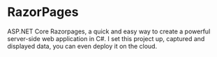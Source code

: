 # RazorPages
ASP.NET Core Razorpages, a quick and easy way to create a powerful server-side web application in C#. I set this project up, captured and displayed data, you can even deploy it on the cloud.
